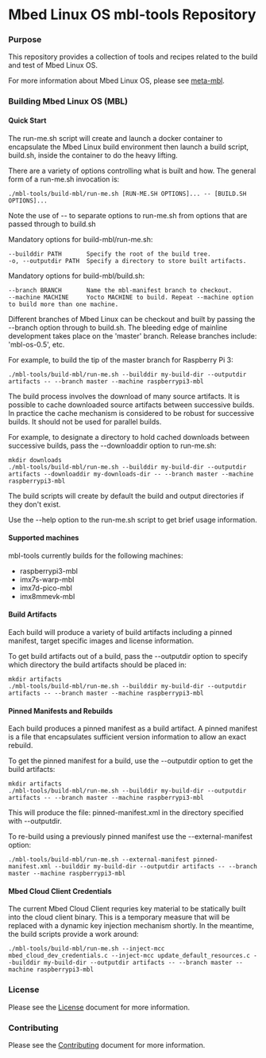 # Mbed Linux OS mbl-tools Repository

### Purpose

This repository provides a collection of tools and recipes related to
the build and test of Mbed Linux OS.

For more information about Mbed Linux OS, please see [meta-mbl][meta-mbl].

### Building Mbed Linux OS (MBL) ###

#### Quick Start

The run-me.sh script will create and launch a docker container to
encapsulate the Mbed Linux build environment then launch a build
script, build.sh, inside the container to do the heavy lifting.

There are a variety of options controlling what is built and how. The general form of a run-me.sh invocation is:

```
./mbl-tools/build-mbl/run-me.sh [RUN-ME.SH OPTIONS]... -- [BUILD.SH OPTIONS]...
```

Note the use of -- to separate options to run-me.sh from options that
are passed through to build.sh

Mandatory options for build-mbl/run-me.sh:
```
--builddir PATH       Specify the root of the build tree.
-o, --outputdir PATH  Specify a directory to store built artifacts.
```

Mandatory options for build-mbl/build.sh:
```
--branch BRANCH       Name the mbl-manifest branch to checkout.
--machine MACHINE     Yocto MACHINE to build. Repeat --machine option to build more than one machine.
```

Different branches of Mbed Linux can be checkout and built by passing
the --branch option through to build.sh.  The bleeding edge of
mainline development takes place on the 'master' branch.  Release
branches include: 'mbl-os-0.5', etc.

For example, to build the tip of the master branch for Raspberry Pi 3:

```
./mbl-tools/build-mbl/run-me.sh --builddir my-build-dir --outputdir artifacts -- --branch master --machine raspberrypi3-mbl
```

The build process involves the download of many source artifacts.  It
is possible to cache downloaded source artifacts between successive
builds.  In practice the cache mechanism is considered to be robust
for successive builds.  It should not be used for parallel builds.

For example, to designate a directory to hold cached downloads
between successive builds, pass the --downloaddir option to run-me.sh:

```
mkdir downloads
./mbl-tools/build-mbl/run-me.sh --builddir my-build-dir --outputdir artifacts --downloaddir my-downloads-dir -- --branch master --machine raspberrypi3-mbl
```

The build scripts will create by default the build and output directories
if they don't exist.

Use the --help option to the run-me.sh script to get brief usage
information.

#### Supported machines

mbl-tools currently builds for the following machines:

* raspberrypi3-mbl
* imx7s-warp-mbl
* imx7d-pico-mbl
* imx8mmevk-mbl

#### Build Artifacts

Each build will produce a variety of build artifacts including a
pinned manifest, target specific images and license information.

To get build artifacts out of a build, pass the --outputdir option to
specify which directory the build artifacts should be placed in:

```
mkdir artifacts
./mbl-tools/build-mbl/run-me.sh --builddir my-build-dir --outputdir artifacts -- --branch master --machine raspberrypi3-mbl
```

#### Pinned Manifests and Rebuilds

Each build produces a pinned manifest as a build artifact.  A pinned
manifest is a file that encapsulates sufficient version information to
allow an exact rebuild.

To get the pinned manifest for a build, use the --outputdir option to
get the build artifacts:

```
mkdir artifacts
./mbl-tools/build-mbl/run-me.sh --builddir my-build-dir --outputdir artifacts -- --branch master --machine raspberrypi3-mbl
```

This will produce the file: pinned-manifest.xml in the directory
specified with --outputdir.

To re-build using a previously pinned manifest use the --external-manifest option:

```
./mbl-tools/build-mbl/run-me.sh --external-manifest pinned-manifest.xml --builddir my-build-dir --outputdir artifacts -- --branch master --machine raspberrypi3-mbl
```

#### Mbed Cloud Client Credentials

The current Mbed Cloud Client requries key material to be statically
built into the cloud client binary.  This is a temporary measure that
will be replaced with a dynamic key injection mechanism shortly.  In
the meantime, the build scripts provide a work around:

```
./mbl-tools/build-mbl/run-me.sh --inject-mcc mbed_cloud_dev_credentials.c --inject-mcc update_default_resources.c --builddir my-build-dir --outputdir artifacts -- --branch master --machine raspberrypi3-mbl
```

### License

Please see the [License][mbl-license] document for more information.

### Contributing

Please see the [Contributing][mbl-contributing] document for more information.



[meta-mbl]: https://github.com/ARMmbed/meta-mbl/blob/master/README.md
[mbl-license]: LICENSE.md
[mbl-contributing]: CONTRIBUTING.md

